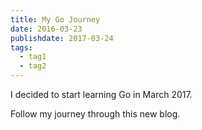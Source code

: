 ```yaml
---
title: My Go Journey
date: 2016-03-23
publishdate: 2017-03-24
tags:
  - tag1
  - tag2
---
```


I decided to start learning Go in March 2017.

Follow my journey through this new blog.